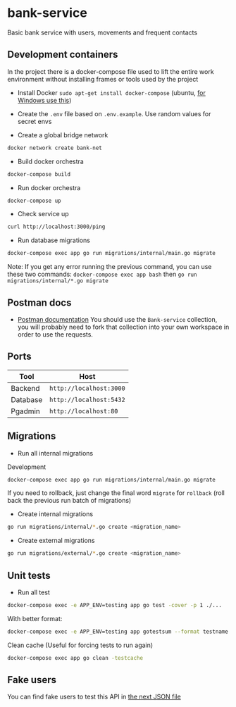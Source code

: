 # bank-service
Basic bank service with users, movements and frequent contacts

## Development containers
In the project there is a docker-compose file used to lift the entire work environment without installing frames or tools used by the project

- Install Docker `sudo apt-get install docker-compose` (ubuntu, [for Windows use this](https://docs.docker.com/desktop/install/windows-install))

- Create the `.env` file based on `.env.example`. Use random values for secret envs

- Create a global bridge network

```bash
docker network create bank-net
```

- Build docker orchestra

```bash
docker-compose build
```

- Run docker orchestra

```bash
docker-compose up
```

- Check service up

```bash
curl http://localhost:3000/ping
```

- Run database migrations
```bash
docker-compose exec app go run migrations/internal/main.go migrate
```

Note: If you get any error running the previous command, you can use these two commands: `docker-compose exec app bash` then `go run migrations/internal/*.go migrate`

## Postman docs

- [Postman documentation](https://www.postman.com/jchiquinvdev/workspace/lab3)
You should use the `Bank-service` collection, you will probably need to fork that collection into your own workspace in order to use the requests.

## Ports

|Tool            |Host                           |
|----------------|-------------------------------|
|Backend		 |`http://localhost:3000`        |
|Database        |`http://localhost:5432`		 |
|Pgadmin         |`http://localhost:80`			 |

## Migrations

- Run all internal migrations

Development
```bash
docker-compose exec app go run migrations/internal/main.go migrate
```

If you need to rollback, just change the final word `migrate` for `rollback` (roll back the previous run batch of migrations)

- Create internal migrations

```bash
go run migrations/internal/*.go create <migration_name>
```

- Create external migrations

```bash
go run migrations/external/*.go create <migration_name>
```

## Unit tests

- Run all test

```bash
docker-compose exec -e APP_ENV=testing app go test -cover -p 1 ./...
```

With better format:
```bash
docker-compose exec -e APP_ENV=testing app gotestsum --format testname -- ./... -p 1 -count 1 -cover -coverprofile cover.out
```

Clean cache (Useful for forcing tests to run again)
```bash
docker-compose exec app go clean -testcache
```

## Fake users

You can find fake users to test this API in [the next JSON file](https://github.com/JChiquin/basic-bank-app/blob/main/backend/fixture/fake_clients_data.json)